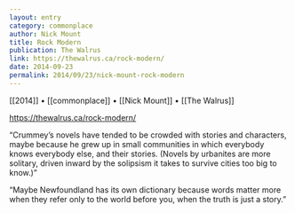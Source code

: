 ```yaml
---
layout: entry
category: commonplace
author: Nick Mount
title: Rock Modern
publication: The Walrus
link: https://thewalrus.ca/rock-modern/
date: 2014-09-23
permalink: 2014/09/23/nick-mount-rock-modern
---
```


[[2014]] • [[commonplace]] • [[Nick Mount]] • [[The Walrus]]

https://thewalrus.ca/rock-modern/

“Crummey’s novels have tended to be crowded with stories and characters, maybe because he grew up in small communities in which everybody knows everybody else, and their stories. (Novels by urbanites are more solitary, driven inward by the solipsism it takes to survive cities too big to know.)”

“Maybe Newfoundland has its own dictionary because words matter more when they refer only to the world before you, when the truth is just a story.”